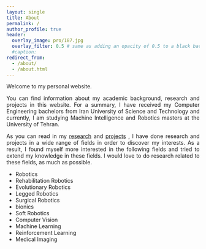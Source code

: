 ```yaml
---
layout: single
title: About
permalink: /
author_profile: true
header:
  overlay_image: pro/187.jpg
  overlay_filter: 0.5 # same as adding an opacity of 0.5 to a black background
  #caption:
redirect_from:
  - /about/
  - /about.html
---
```

Welcome to my personal website.

<p align="justify"> You can find information about my academic background, research and projects in this website. For a summary, I have received my Computer Engineering bachelors from Iran University of Science and Technology and currently, I am studying Machine Intelligence and Robotics masters at the University of Tehran.</p>

<p align="justify"> As you can read in my <a href="https://banafshehkarimian.github.io/research/">research</a> and <a href="https://banafshehkarimian.github.io/projects/">projects</a> , I have done research and projects in a wide range of fields in order to discover my interests. As a result, I found myself more interested in the following fields and tried to extend my knowledge in these fields. I would love to do research related to these fields, as much as possible. </p>

* Robotics
* Rehabilitation Robotics
* Evolutionary Robotics
* Legged Robotics
* Surgical Robotics
* bionics
* Soft Robotics
* Computer Vision
* Machine Learning
* Reinforcement Learning
* Medical Imaging
